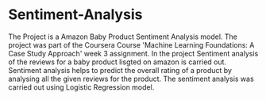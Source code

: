 # Sentiment-Analysis
The Project is a Amazon Baby Product Sentiment Analysis model. The project was part of the Coursera Course 'Machine Learning Foundations: A Case Study Approach' week 3 assignment. In the project Sentiment analysis of the reviews for a baby product lisgted on amazon is carried out. Sentiment analysis helps to predict the overall rating of a product by analysing all the given reviews for the product. The sentiment analysis was carried out using Logistic Regression model.
